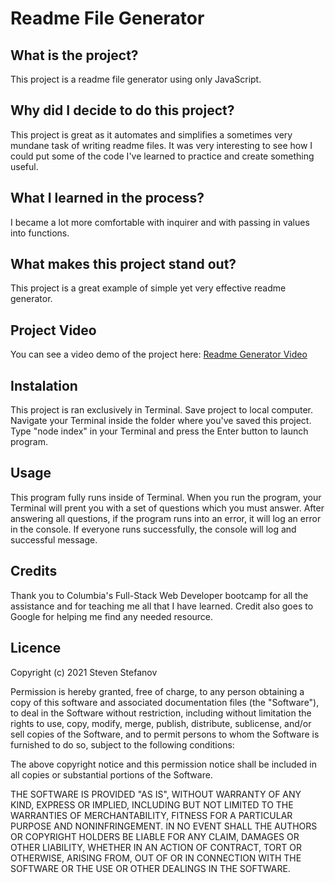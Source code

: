 # Readme File Generator

## What is the project?

This project is a readme file generator using only JavaScript.

## Why did I decide to do this project?

This project is great as it automates and simplifies a sometimes very mundane task of writing readme files. It was very interesting to see how I could put some of the code I've learned to practice and create something useful.

## What I learned in the process?

I became a lot more comfortable with inquirer and with passing in values into functions.

## What makes this project stand out?

This project is a great example of simple yet very effective readme generator.

## Project Video  

You can see a video demo of the project here: [Readme Generator Video](https://youtu.be/rr6t8UnhaAo)
 

## Instalation

This project is ran exclusively in Terminal. Save project to local computer. Navigate your Terminal inside the folder where you've saved this project. Type "node index" in your Terminal and press the Enter button to launch program.

## Usage

This program fully runs inside of Terminal. When you run the program, your Terminal will prent you with a set of questions which you must answer. After answering all questions, if the program runs into an error, it will log an error in the console. If everyone runs successfully, the console will log and successful message.

## Credits

Thank you to Columbia's Full-Stack Web Developer bootcamp for all the assistance and for teaching me all that I have learned. Credit also goes to Google for helping me find any needed resource.

## Licence

Copyright (c) 2021 Steven Stefanov

Permission is hereby granted, free of charge, to any person obtaining a copy
of this software and associated documentation files (the "Software"), to deal
in the Software without restriction, including without limitation the rights
to use, copy, modify, merge, publish, distribute, sublicense, and/or sell
copies of the Software, and to permit persons to whom the Software is
furnished to do so, subject to the following conditions:

The above copyright notice and this permission notice shall be included in all
copies or substantial portions of the Software.

THE SOFTWARE IS PROVIDED "AS IS", WITHOUT WARRANTY OF ANY KIND, EXPRESS OR
IMPLIED, INCLUDING BUT NOT LIMITED TO THE WARRANTIES OF MERCHANTABILITY,
FITNESS FOR A PARTICULAR PURPOSE AND NONINFRINGEMENT. IN NO EVENT SHALL THE
AUTHORS OR COPYRIGHT HOLDERS BE LIABLE FOR ANY CLAIM, DAMAGES OR OTHER
LIABILITY, WHETHER IN AN ACTION OF CONTRACT, TORT OR OTHERWISE, ARISING FROM,
OUT OF OR IN CONNECTION WITH THE SOFTWARE OR THE USE OR OTHER DEALINGS IN THE
SOFTWARE.